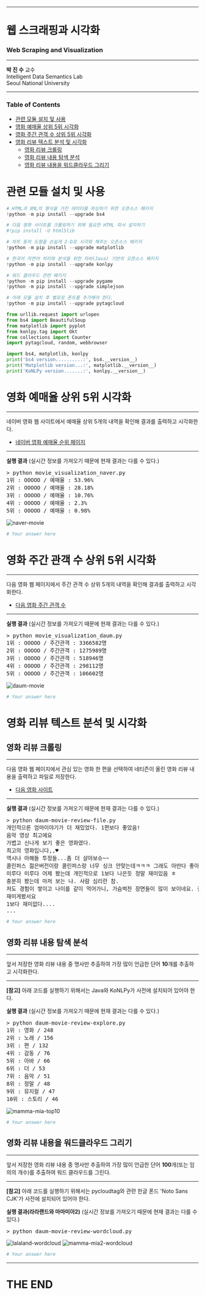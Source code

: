 - - -

# 웹 스크래핑과 시각화

### Web Scraping and Visualization

* * *

**박 진 수** 교수  
Intelligent Data Semantics Lab  
Seoul National University

- - -

<h3>Table of Contents<span class="tocSkip"></span></h3>
<div class="toc"><ul class="toc-item"><li><span><a href="#관련-모듈-설치-및-사용" data-toc-modified-id="관련-모듈-설치-및-사용-1">관련 모듈 설치 및 사용</a></span></li><li><span><a href="#영화-예매율-상위-5위-시각화" data-toc-modified-id="영화-예매율-상위-5위-시각화-2">영화 예매율 상위 5위 시각화</a></span></li><li><span><a href="#영화-주간-관객-수-상위-5위-시각화" data-toc-modified-id="영화-주간-관객-수-상위-5위-시각화-3">영화 주간 관객 수 상위 5위 시각화</a></span></li><li><span><a href="#영화-리뷰-텍스트-분석-및-시각화" data-toc-modified-id="영화-리뷰-텍스트-분석-및-시각화-4">영화 리뷰 텍스트 분석 및 시각화</a></span><ul class="toc-item"><li><span><a href="#영화-리뷰-크롤링" data-toc-modified-id="영화-리뷰-크롤링-4.1">영화 리뷰 크롤링</a></span></li><li><span><a href="#영화-리뷰-내용-탐색-분석" data-toc-modified-id="영화-리뷰-내용-탐색-분석-4.2">영화 리뷰 내용 탐색 분석</a></span></li><li><span><a href="#영화-리뷰-내용을-워드클라우드-그리기" data-toc-modified-id="영화-리뷰-내용을-워드클라우드-그리기-4.3">영화 리뷰 내용을 워드클라우드 그리기</a></span></li></ul></li></ul></div>

# 관련 모듈 설치 및 사용


```python
# HTML과 XML의 형식을 가진 데이터를 파싱하기 위한 오픈소스 패키지
!python -m pip install --upgrade bs4

# 다음 영화 사이트를 크롤링하기 위해 필요한 HTML 파서 설치하기
#!pip install -U html5lib 

# 차트 등의 도형을 손쉽게 2-D로 시각화 해주는 오픈소스 패키지
!python -m pip install --upgrade matplotlib

# 한국어 자연어 처리와 분석을 위한 자바(Java) 기반의 오픈소스 패키지
!python -m pip install --upgrade konlpy

# 워드 클라우드 관련 패키지
!python -m pip install --upgrade pygame 
!python -m pip install --upgrade simplejson 

# 아래 모듈 설치 후 별로로 폰트를 추가해야 한다.
!python -m pip install --upgrade pytagcloud
```


```python
from urllib.request import urlopen
from bs4 import BeautifulSoup
from matplotlib import pyplot
from konlpy.tag import Okt
from collections import Counter
import pytagcloud, random, webbrowser

import bs4, matplotlib, konlpy
print('bs4 version..........:', bs4.__version__)
print('Matplotlib version...:', matplotlib.__version__)
print('KoNLPy version.......:', konlpy.__version__)
```

# 영화 예매율 상위 5위 시각화

- - -

네이버 영화 웹 사이트에서 예매율 상위 5개의 내역을 확인해 결과를 출력하고 시각화한다.

- [네이버 영화 예매율 순위 페이지](http://movie.naver.com/movie/running/current.nhn?order=reserve)

- - -

**실행 결과** (실시간 정보를 가져오기 때문에 현재 결과는 다를 수 있다.)
<pre>> python movie_visualization_naver.py
1위 : OOOOO / 예매율 : 53.96%
2위 : OOOOO / 예매율 : 28.18%
3위 : OOOOO / 예매율 : 10.76%
4위 : OOOOO / 예매율 : 2.3%
5위 : OOOOO / 예매율 : 0.98%
</pre>
![naver-movie](img/naver-movie-ranking.png)


```python
# Your answer here
```

# 영화 주간 관객 수 상위 5위 시각화

- - -

다음 영화 웹 페이지에서 주간 관객 수 상위 5개의 내역을 확인해 결과를 출력하고 시각화한다.

- [다음 영화 주간 관객 수](http://movie.daum.net/boxoffice/weekly)

- - -

**실행 결과** (실시간 정보를 가져오기 때문에 현재 결과는 다를 수 있다.)
<pre>> python movie_visualization_daum.py
1위 : OOOOO / 주간관객 : 3366582명
2위 : OOOOO / 주간관객 : 1275989명
3위 : OOOOO / 주간관객 : 518946명
4위 : OOOOO / 주간관객 : 298112명
5위 : OOOOO / 주간관객 : 106602명
</pre>
![daum-movie](img/daum-movie-ranking.png)


```python
# Your answer here
```

# 영화 리뷰 텍스트 분석 및 시각화

## 영화 리뷰 크롤링

- - -

다음 영화 웹 페이지에서 관심 있는 영화 한 편을 선택하여 네티즌이 올린 영화 리뷰 내용을 출력하고 파일로 저장한다.

- [다음 영화 사이트](http://movie.daum.net/)

- - -

**실행 결과** (실시간 정보를 가져오기 때문에 현재 결과는 다를 수 있다.)
<pre>> python daum-movie-review-file.py
개인적으론 엄마이야기가 더 재밌었다. 1편보다 좋았음!
음악 영상 최고에요
가볍고 신나게 보기 좋은 영화였다.
최고의 영화입니다,,♥
역시나 아해들 투정들...좀 더 살아보슈~~
콜린퍼스 젊은버전이랑 콜린퍼스랑 너무 싱크 안맞는데ㅋㅋㅋ 그래도 아만다 좋아서 8점
미루다 미루다 어제 봤는데 개인적으로 1보다 나은듯 정말 재미있음 ㅎ
충분히 봤는데 마저 보는 나. 사람 심리란 참.
저도 경험이 쌓이고 나이를 같이 먹어가니, 가슴벅찬 장면들이 많이 보이네요. 잘 봤습니다.
재미게봤서요
1보다 재미없다....
...
</pre>


```python
# Your answer here
```

## 영화 리뷰 내용 탐색 분석

- - -

앞서 저장한 영화 리뷰 내용 중 명사만 추출하여 가장 많이 언급한 단어 **10**개를 추출하고 시각화한다.

- - -

**[참고]** 아래 코드를 실행하기 위해서는 Java와 KoNLPy가 사전에 설치되어 있어야 한다.

**실행 결과** (실시간 정보를 가져오기 때문에 현재 결과는 다를 수 있다.)
<pre>> python daum-movie-review-explore.py
1위 : 영화 / 248
2위 : 노래 / 156
3위 : 편 / 132
4위 : 감동 / 76
5위 : 아바 / 66
6위 : 더 / 53
7위 : 음악 / 51
8위 : 정말 / 48
9위 : 뮤지컬 / 47
10위 : 스토리 / 46
</pre>

![mamma-mia-top10](img/daum-movie-mamma-mia-2-top10.png)


```python
# Your answer here
```

##  영화 리뷰 내용을 워드클라우드 그리기

- - -

앞서 저장한 영화 리뷰 내용 중 명사만 추출하여 가장 많이 언급한 단어 **100**개(또는 임의의 개수)를 추출하여 워드 클라우드를 그린다.

- - -

**[참고]** 아래 코드를 실행하기 위해서는 pycloudtag와 관련 한글 폰드 'Noto Sans CJK'가 사전에 설치되어 있어야 한다.

**실행 결과(라라랜드와 마마미아2)** (실시간 정보를 가져오기 때문에 현재 결과는 다를 수 있다.)
<pre>> python daum-movie-review-wordcloud.py</pre>

![lalaland-wordcloud](img/wordcloud-lalaland.png)
![mamma-mia2-wordcloud](img/wordcloud-mamma-mia2.png)



```python
# Your answer here
```

- - -

# THE END
